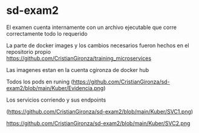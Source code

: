 # sd-exam2
El examen cuenta internamente con un archivo ejecutable que corre correctamente todo lo requerido

La parte de docker images y los cambios necesarios fueron hechos en el repositorio propio 
https://github.com/CristianGironza/training_microservices

Las imagenes estan en la cuenta cgironza de docker hub

Todos los pods en runing 
(https://github.com/CristianGironza/sd-exam2/blob/main/Kuber/Evidencia.png)

Los servicios corriendo y sus endpoints 

(https://github.com/CristianGironza/sd-exam2/blob/main/Kuber/SVC1.png)

https://github.com/CristianGironza/sd-exam2/blob/main/Kuber/SVC2.png

